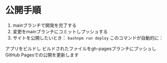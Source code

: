 # 公開手順
1. mainブランチで開発を完了する
2.  変更をmainブランチにコミットしプッシュする
3. サイトを公開したいとき：
`bashnpm run deploy`
このコマンドが自動的に：

アプリをビルドし
ビルドされたファイルをgh-pagesブランチにプッシュし
GitHub Pagesでの公開を更新します
